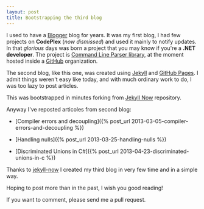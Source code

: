 ```yaml
---
layout: post
title: Bootstrapping the third blog
---
```


I used to have a [Blogger](https://www.blogger.com/) blog for years. It was my first blog, I had few projects on **CodePlex** (_now dismissed_) and used it mainly to notify updates. In that _glorious_ days was born a project that you may know if you're a **.NET developer**. The project is [Command Line Parser library](https://github.com/commandlineparser/commandline), at the moment hosted inside a [GitHub](https://github.com/) organization.

The second blog, like this one, was created using [Jekyll](https://jekyllrb.com/) and [GitHub Pages](https://pages.github.com/). I admit things weren't easy like today, and with much ordinary work to do, I was too lazy to post articles.

This was bootstrapped in minutes forking from [Jekyll Now](https://github.com/barryclark/jekyll-now) repository.

Anyway I've reposted articoles from second blog:

- [Compiler errors and decoupling]({% post_url 2013-03-05-compiler-errors-and-decoupling %})

- [Handling nulls]({% post_url 2013-03-25-handling-nulls %})

- [Discriminated Unions in C#]({% post_url 2013-04-23-discriminated-unions-in-c %})

Thanks to [jekyll-now](https://github.com/barryclark/jekyll-now) I created my third blog in very few time and in a simple way.

Hoping to post more than in the past, I wish you good reading!

If you want to comment, please send me a pull request.